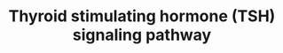 ---
annotations:
- id: PW:0001200
  parent: signaling pathway
  type: Pathway Ontology
  value: thyroid-stimulating hormone signaling pathway
authors:
- Mkutmon
- Fehrhart
- Egonw
- Eweitz
description: Human thyroid stimulating hormone (TSH) is a glycoprotein hormone secreted
  from the anterior pituitary lobe, which plays an important physiological role in
  regulation of the hypothalamus-pituitary-thyroid by stimulating production and secretion
  of the thyroid hormone from the thyroid gland. TSH binds to TSH receptor which is
  a member of the G protein-coupled receptor superfamily of integral membrane proteins.
  TSH exerts its action through various signaling cascades such as cAMP cascade and
  the phospholipase C beta-mediated inositol phosphate generation. Further, it will
  give signaling to NF-kappa B, mitogen activated protein kinases, protein kinase
  C modules.    NetPath (http://www.netpath.org) is a collaborative project between
  PandeyLab at Johns Hopkins University (http://pandeylab.igm.jhmi.edu) and the Institute
  of Bioinformatics (http://www.ibioinformatics.org).  If you use this pathway, please
  cite the NetPath website until the pathway is published.
last-edited: 2021-05-21
organisms:
- Bos taurus
redirect_from:
- /index.php/Pathway:WP3227
- /instance/WP3227
- /instance/WP3227_rr117637
revision: r117637
schema-jsonld:
- '@context': https://schema.org/
  '@id': https://wikipathways.github.io/pathways/WP3227.html
  '@type': Dataset
  creator:
    '@type': Organization
    name: WikiPathways
  description: Human thyroid stimulating hormone (TSH) is a glycoprotein hormone secreted
    from the anterior pituitary lobe, which plays an important physiological role
    in regulation of the hypothalamus-pituitary-thyroid by stimulating production
    and secretion of the thyroid hormone from the thyroid gland. TSH binds to TSH
    receptor which is a member of the G protein-coupled receptor superfamily of integral
    membrane proteins. TSH exerts its action through various signaling cascades such
    as cAMP cascade and the phospholipase C beta-mediated inositol phosphate generation.
    Further, it will give signaling to NF-kappa B, mitogen activated protein kinases,
    protein kinase C modules.    NetPath (http://www.netpath.org) is a collaborative
    project between PandeyLab at Johns Hopkins University (http://pandeylab.igm.jhmi.edu)
    and the Institute of Bioinformatics (http://www.ibioinformatics.org).  If you
    use this pathway, please cite the NetPath website until the pathway is published.
  keywords:
  - ADCY2
  - ADCY3
  - AKT1
  - APEX1
  - BRAF
  - CCND3
  - CCNE1
  - CDK2
  - CDK4
  - CDKN1B
  - CGA
  - CREB1
  - GNA12
  - GNA13
  - GNAI1
  - GNAI2
  - GNAI3
  - GNAO1
  - GNAQ
  - GNAS
  - GNB1
  - GNG2
  - HRAS
  - IGF1R
  - JAK1
  - JAK2
  - MAP2K1
  - MAP2K3
  - MAP2K6
  - MAPK1
  - MAPK14
  - MAPK3
  - MTOR
  - MYL12B
  - PDE4D
  - PDPK1
  - PIK3CA
  - PIK3R1
  - PLCB1
  - PRKCSH
  - RAF1
  - RALGDS
  - RAP1A
  - RAP1B
  - RAP1GAP
  - RB1
  - RBL2
  - RPS6
  - RPS6KA1
  - RPS6KB1
  - SCRIB
  - SRC
  - STAT1
  - STAT3
  - TSHB
  - TSHR
  license: CC0
  name: Thyroid stimulating hormone (TSH) signaling pathway
seo: CreativeWork
title: Thyroid stimulating hormone (TSH) signaling pathway
wpid: WP3227
---